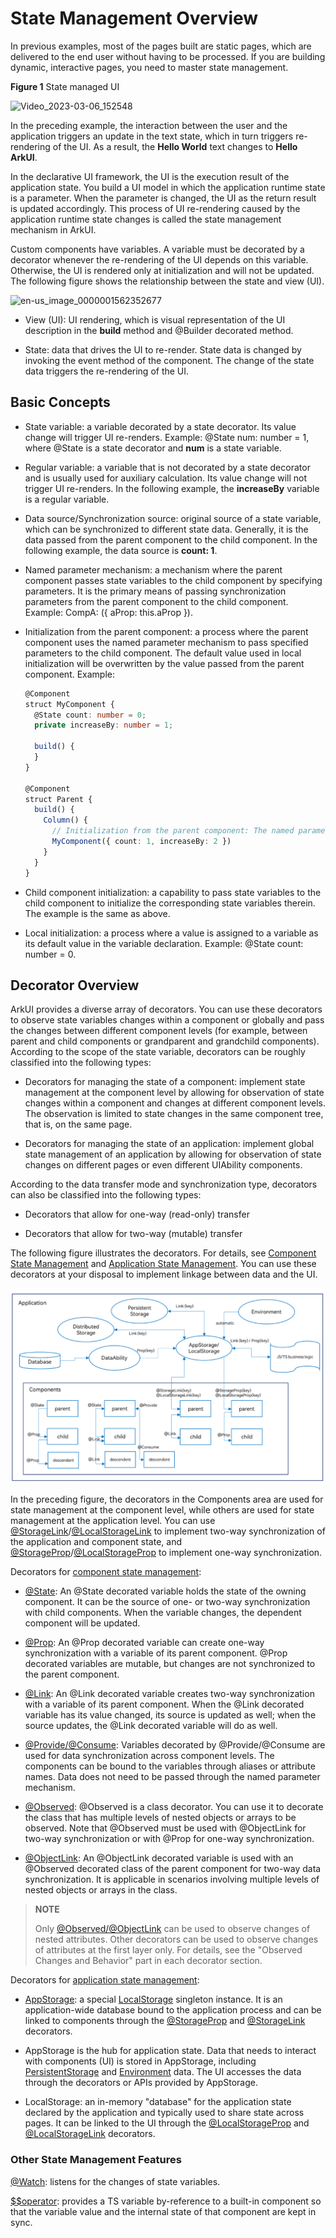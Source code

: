 # State Management Overview


In previous examples, most of the pages built are static pages, which are delivered to the end user without having to be processed. If you are building dynamic, interactive pages, you need to master state management.


  **Figure 1** State managed UI 

![Video_2023-03-06_152548](figures/Video_2023-03-06_152548.gif)


In the preceding example, the interaction between the user and the application triggers an update in the text state, which in turn triggers re-rendering of the UI. As a result, the **Hello World** text changes to **Hello ArkUI**.


In the declarative UI framework, the UI is the execution result of the application state. You build a UI model in which the application runtime state is a parameter. When the parameter is changed, the UI as the return result is updated accordingly. This process of UI re-rendering caused by the application runtime state changes is called the state management mechanism in ArkUI.


Custom components have variables. A variable must be decorated by a decorator whenever the re-rendering of the UI depends on this variable. Otherwise, the UI is rendered only at initialization and will not be updated. The following figure shows the relationship between the state and view (UI).


![en-us_image_0000001562352677](figures/en-us_image_0000001562352677.png)


- View (UI): UI rendering, which is visual representation of the UI description in the **build** method and \@Builder decorated method.

- State: data that drives the UI to re-render. State data is changed by invoking the event method of the component. The change of the state data triggers the re-rendering of the UI.


## Basic Concepts

- State variable: a variable decorated by a state decorator. Its value change will trigger UI re-renders. Example: @State num: number = 1, where @State is a state decorator and **num** is a state variable.

- Regular variable: a variable that is not decorated by a state decorator and is usually used for auxiliary calculation. Its value change will not trigger UI re-renders. In the following example, the **increaseBy** variable is a regular variable.

- Data source/Synchronization source: original source of a state variable, which can be synchronized to different state data. Generally, it is the data passed from the parent component to the child component. In the following example, the data source is **count: 1**.

- Named parameter mechanism: a mechanism where the parent component passes state variables to the child component by specifying parameters. It is the primary means of passing synchronization parameters from the parent component to the child component. Example: CompA: ({ aProp: this.aProp }).

- Initialization from the parent component: a process where the parent component uses the named parameter mechanism to pass specified parameters to the child component. The default value used in local initialization will be overwritten by the value passed from the parent component. Example:

  ```ts
  @Component
  struct MyComponent {
    @State count: number = 0;
    private increaseBy: number = 1;

    build() {
    }
  }

  @Component
  struct Parent {
    build() {
      Column() {
        // Initialization from the parent component: The named parameter specified here will overwrite the default value defined locally.
        MyComponent({ count: 1, increaseBy: 2 })
      }
    }
  }
  ```

- Child component initialization: a capability to pass state variables to the child component to initialize the corresponding state variables therein. The example is the same as above.

- Local initialization: a process where a value is assigned to a variable as its default value in the variable declaration. Example: \@State count: number = 0.


## Decorator Overview

ArkUI provides a diverse array of decorators. You can use these decorators to observe state variables changes within a component or globally and pass the changes between different component levels (for example, between parent and child components or grandparent and grandchild components). According to the scope of the state variable, decorators can be roughly classified into the following types:


- Decorators for managing the state of a component: implement state management at the component level by allowing for observation of state changes within a component and changes at different component levels. The observation is limited to state changes in the same component tree, that is, on the same page.

- Decorators for managing the state of an application: implement global state management of an application by allowing for observation of state changes on different pages or even different UIAbility components.


According to the data transfer mode and synchronization type, decorators can also be classified into the following types:


- Decorators that allow for one-way (read-only) transfer

- Decorators that allow for two-way (mutable) transfer


The following figure illustrates the decorators. For details, see [Component State Management](arkts-state.md) and [Application State Management](arkts-application-state-management-overview.md). You can use these decorators at your disposal to implement linkage between data and the UI.


![en-us_image_0000001502704640](figures/en-us_image_0000001502704640.png)


In the preceding figure, the decorators in the Components area are used for state management at the component level, while others are used for state management at the application level. You can use [@StorageLink](arkts-appstorage.md#storagelink)/[@LocalStorageLink](arkts-localstorage.md#localstoragelink) to implement two-way synchronization of the application and component state, and [@StorageProp](arkts-appstorage.md#storageprop)/[@LocalStorageProp](arkts-localstorage.md#localstorageprop) to implement one-way synchronization.


Decorators for [component state management](arkts-state.md):


- [\@State](arkts-state.md): An \@State decorated variable holds the state of the owning component. It can be the source of one- or two-way synchronization with child components. When the variable changes, the dependent component will be updated. 

- [\@Prop](arkts-prop.md): An \@Prop decorated variable can create one-way synchronization with a variable of its parent component. \@Prop decorated variables are mutable, but changes are not synchronized to the parent component.

- [\@Link](arkts-link.md): An \@Link decorated variable creates two-way synchronization with a variable of its parent component. When the @Link decorated variable has its value changed, its source is updated as well; when the source updates, the @Link decorated variable will do as well.

- [\@Provide/\@Consume](arkts-provide-and-consume.md): Variables decorated by \@Provide/\@Consume are used for data synchronization across component levels. The components can be bound to the variables through aliases or attribute names. Data does not need to be passed through the named parameter mechanism.

- [\@Observed](arkts-observed-and-objectlink.md): \@Observed is a class decorator. You can use it to decorate the class that has multiple levels of nested objects or arrays to be observed. Note that \@Observed must be used with \@ObjectLink for two-way synchronization or with \@Prop for one-way synchronization.

- [\@ObjectLink](arkts-observed-and-objectlink.md): An \@ObjectLink decorated variable is used with an \@Observed decorated class of the parent component for two-way data synchronization. It is applicable in scenarios involving multiple levels of nested objects or arrays in the class.

> **NOTE**
>
> Only [\@Observed/\@ObjectLink](arkts-observed-and-objectlink.md) can be used to observe changes of nested attributes. Other decorators can be used to observe changes of attributes at the first layer only. For details, see the "Observed Changes and Behavior" part in each decorator section.


Decorators for [application state management](arkts-application-state-management-overview.md):


- [AppStorage](arkts-appstorage.md): a special [LocalStorage](arkts-localstorage.md) singleton instance. It is an application-wide database bound to the application process and can be linked to components through the [@StorageProp](arkts-appstorage.md#storageprop) and [@StorageLink](arkts-appstorage.md#storagelink) decorators.

- AppStorage is the hub for application state. Data that needs to interact with components (UI) is stored in AppStorage, including [PersistentStorage](arkts-persiststorage.md) and [Environment](arkts-environment.md) data. The UI accesses the data through the decorators or APIs provided by AppStorage.

- LocalStorage: an in-memory "database" for the application state declared by the application and typically used to share state across pages. It can be linked to the UI through the [@LocalStorageProp](arkts-localstorage.md#localstorageprop) and [@LocalStorageLink](arkts-localstorage.md#localstoragelink) decorators.


### Other State Management Features

[\@Watch](arkts-watch.md): listens for the changes of state variables.


[$$operator](arkts-two-way-sync.md): provides a TS variable by-reference to a built-in component so that the variable value and the internal state of that component are kept in sync.
